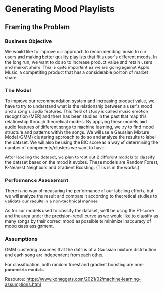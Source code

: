 # Generating Mood Playlists

## Framing the Problem

### Business Objective

We would like to improve our approach to recommending music to our users and making better quality playlists that fit a user's different moods. In the long run, we want to do so to increase product value and retain users and market share. This is quite important as we are going against Apple Music, a competiting product that has a considerable portion of market share.

### The Model

To improve our recommendation system and increasing product value, we have to try to understand what is the relationship between a user's mood and a song's audio features. This field of study is called music emotion recognition (MER) and there has been studies in the past that map this relationship through theoretical models. By applying these models and audio features of different songs to machine learning, we try to find mood structure and patterns within the songs. We will use a Gaussian Mixture Model (GMM) clustering approach to do so and analyze the results to label the dataset. We will also be using the BIC score as a way of determining the number of components/clusters we want to have.

After labeling the dataset, we plan to test out 2 different models to classify the dataset based on the mood it evokes. These models are Random Forest, K-Nearest Neighbors and Gradient Boosting. (This is in the works.)

### Performance Assessment

There is no way of measuring the performance of our labeling efforts, but we will analyze the result and compare it according to theoretical studies to validate our results in a non-technical manner.

As for our models used to classify the dataset, we'll be using the F1-score and the area under the precision-recall curve as we would like to classify as many songs by their correct mood as possible to minimize inaccuracy of mood class assignment.

### Assumptions

GMM clustering assumes that the data is of a Gaussian mixture distribution and each song are independent from each other.

For classification, both random forest and gradient boosting are non-parametric models.

Resource: https://www.kdnuggets.com/2021/02/machine-learning-assumptions.html